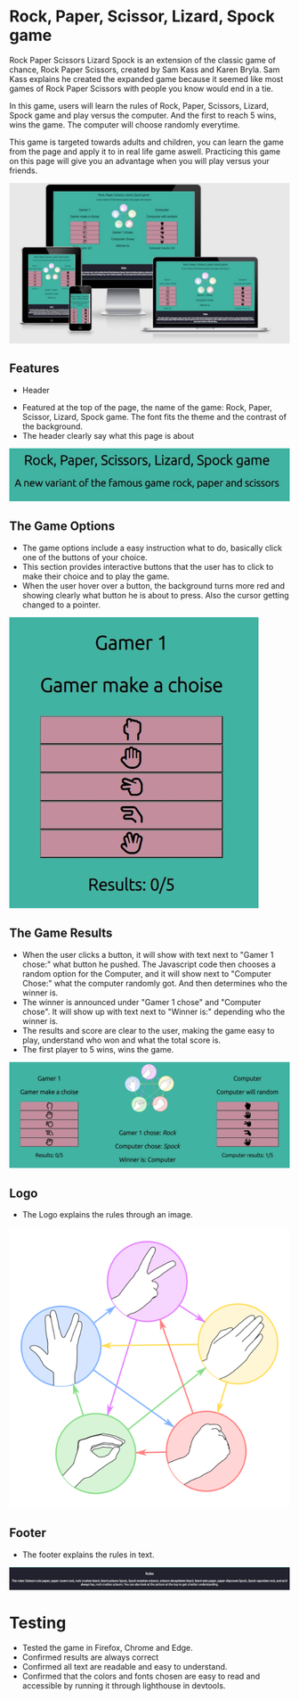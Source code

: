 # Rock, Paper, Scissor, Lizard, Spock game
Rock Paper Scissors Lizard Spock is an extension of the classic game of chance, Rock Paper Scissors, created by Sam Kass and Karen Bryla. Sam Kass explains he created the expanded game because it seemed like most games of Rock Paper Scissors with people you know would end in a tie.

In this game, users will learn the rules of Rock, Paper, Scissors, Lizard, Spock game and play versus the computer. And the first to reach 5 wins, wins the game. 
The computer will choose randomly everytime. 

This game is targeted towards adults and children, you can learn the game from the page and apply it to in real life game aswell. Practicing this game on this page will give you an advantage when you will play versus your friends. 

![AmIresponsive](./assets/images/am_i_responsive.JPG)

## Features

* Header
- Featured at the top of the page, the name of the game: Rock, Paper, Scissor, Lizard, Spock game. The font fits the theme and the contrast of the background.
- The header clearly say what this page is about

![Header](./assets/images/header-rock.JPG)


## The Game Options

- The game options include a easy instruction what to do, basically click one of the buttons of your choice.
- This section provides interactive buttons that the user has to click to make their choice and to play the game. 
- When the user hover over a button, the background turns more red and showing clearly what button he is about to press. Also the cursor getting changed to a pointer.

![Game-options](./assets/images/gamer1.choice.JPG)

## The Game Results
 
- When the user clicks a button, it will show with text next to "Gamer 1 chose:" what button he pushed. The Javascript code then chooses a random option for the Computer, and it will show next to "Computer Chose:" what the computer randomly got. And then determines who the winner is. 
- The winner is announced under "Gamer 1 chose" and "Computer chose". It will show up with text next to "Winner is:" depending who the winner is. 
- The results and score are clear to the user, making the game easy to play, understand who won and what the total score is.
- The first player to 5 wins, wins the game.

![Gamer-score](./assets/images/score.JPG)

## Logo

- The Logo explains the rules through an image.

![Logo](./assets/images/rock-paper-etc.ico.png)

## Footer

- The footer explains the rules in text.

![Footer](./assets/images/Footer.JPG)


# Testing

* Tested the game in Firefox, Chrome and Edge.
* Confirmed results are always correct
* Confirmed all text are readable and easy to understand.
* Confirmed that the colors and fonts chosen are easy to read and accessible by running it through lighthouse in devtools.